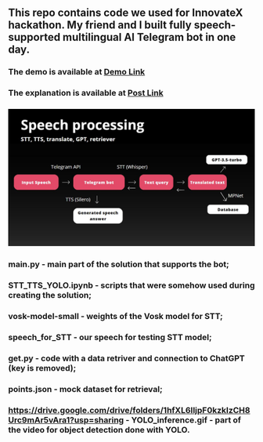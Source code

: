 ## This repo contains code we used for InnovateX hackathon. My friend and I built fully speech-supported multilingual AI Telegram bot in one day.

### The demo is available at [Demo Link](https://www.linkedin.com/posts/tkaiyrbekov_a-few-weeks-ago-yerdaulet-kappar-and-i-participated-activity-7115784331872116736-_pxB?utm_source=share&utm_medium=member_desktop)

### The explanation is available at [Post Link](https://www.linkedin.com/posts/tkaiyrbekov_to-add-up-to-a-previous-post-here-is-the-activity-7115787050435379200-q6lD?utm_source=share&utm_medium=member_desktop)

### ![Architecture/design of our AI bot](hackathon_model.jfif)

### main.py - main part of the solution that supports the bot;

### STT_TTS_YOLO.ipynb - scripts that were somehow used during creating the solution;

### vosk-model-small - weights of the Vosk model for STT;

### speech_for_STT - our speech for testing STT model;

### get.py - code with a data retriver and connection to ChatGPT (key is removed);

### points.json - mock dataset for retrieval;

### https://drive.google.com/drive/folders/1hfXL6IljpF0kzkIzCH8Urc9mAr5vAra1?usp=sharing - YOLO_inference.gif - part of the video for object detection done with YOLO.
